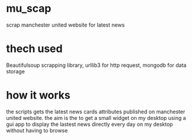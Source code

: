 # mu_scap
scrap manchester united website for latest news

# thech used
Beautifulsoup scrapping library, urllib3 for http request, mongodb for data storage

# how it works

the scripts gets the latest news cards attributes published on manchester united website. the aim is the to get a small widget on my desktop using a gui app to display the lastest news directly every day on my desktop without having to browse




